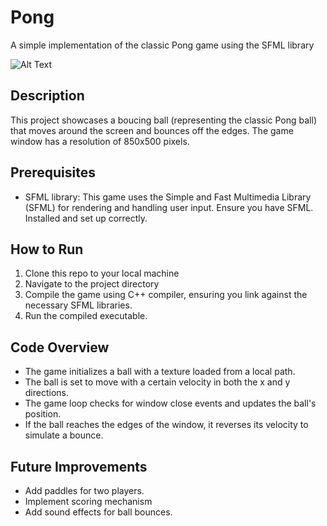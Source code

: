 # Pong

A simple implementation of the classic Pong game using the SFML library

![Alt Text](https://github.com/Xbz-24/pong/blob/main/ezgif.com-video-to-gif.gif)



## Description

This project showcases a boucing ball (representing the classic Pong ball) that moves around the screen and bounces off the edges. The game window has a resolution of 850x500 pixels.

## Prerequisites

- SFML library: This game uses the Simple and Fast Multimedia Library (SFML) for rendering and handling user input. Ensure you have SFML. Installed and set up correctly.

## How to Run

1. Clone this repo to your local machine
2. Navigate to the project directory
3. Compile the game using C++ compiler, ensuring you link against the necessary SFML libraries.
4. Run the compiled executable.


## Code Overview

- The game initializes a ball with a texture loaded from a local path.
- The ball is set to move with a certain velocity in both the x and y directions.
- The game loop checks for window close events and updates the ball's position.
- If the ball reaches the edges of the window, it reverses its velocity to simulate a bounce.


## Future Improvements

- Add paddles for two players.
- Implement scoring mechanism
- Add sound effects for ball bounces.


